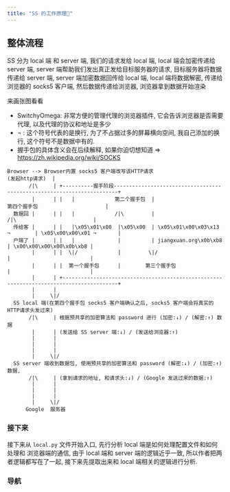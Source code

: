 ```yaml
---
title: "SS 的工作原理🌄"
---
```


## 整体流程

SS 分为 local 端 和 server 端, 我们的请求发给 local 端, local 端会加密传递给 server 端, server 端帮助我们发出真正发给目标服务器的请求, 目标服务器将数据传递给 server 端, server 端加密数据回传给 local 端, local 端将数据解密, 传递给浏览器的 socks5 客户端, 然后数据传递给浏览器, 浏览器拿到数据开始渲染

来画张图看看

* SwitchyOmega: 非常方便的管理代理的浏览器插件, 它会告诉浏览器是否需要代理, 以及代理的协议和地址是多少
* ¬ : 这个符号代表的是换行, 为了不占据过多的屏幕横向空间, 我自己添加的换行, 这个符号不是数据中有的.
* 握手包的具体含义会在后续解释, 如果你迫切想知道 => <https://zh.wikipedia.org/wiki/SOCKS>

<style>
  .language-shell {
    min-width: 1100px;
    margin-left: -25%;
  }
</style>

```shell
Browser --> Browser内置 socks5 客户端改写该HTTP请求
(发起http请求)  |
       /|\     | +----------握手阶段-----------------------------------------------------------------------+
        |      | |   |             第二个握手包  |                          第四个握手包                      |
  数据回 |      | |   |             /|\         |                              /|\                         |
  传给客 |      | |   |\x05\x01\x00  |\x05\x00  | \x05\x01\x00\x03\x13 ¬        | \x05\x00\x00\x01 ¬       |
  户端了 |      | |   |              |          | jiangxuan.org\x0b\xb8         | \x00\x00\x00\x00\x0b\xb8 |
        |      | |  \|/             |         \|/                              |                          |
        |      | |  第一个握手包      |        第三个握手包                        |                          |
        |      | +----------------------------------------------------------------------------------------+
        |      |
        |     \|/
  SS local 端(在第四个握手包 socks5 客户端确认之后, socks5 客户端会将真实的 HTTP请求头发过来)
       /|\     | 根据预共享的加密算法和 password 进行 (加密:↓) / (解密:↑) 数据
        |      | (发送给 SS server 端:↓) / (发送给浏览器:↑)
        |      | 
        |      |
        |      |
        |     \|/
  SS server 端收到数据包, 使用预共享的加密算法和 password (解密:↓) / (加密:↑) 数据, 
       /|\     | (拿到请求的地址, 和请求头:↓) / (Google 发送过来的数据:↑)
        |      |
        |      |
        |      |
        |     \|/
      Google  服务器
```

### 接下来

接下来从 `local.py` 文件开始入口, 先行分析 local 端是如何处理配置文件和如何处理和 浏览器端的通信, 由于 local 端和 server 端的逻辑近乎一致, 所以作者把两者逻辑都写在了一起, 接下来先提取出来和 local 端相关的逻辑进行分析.

### 导航
